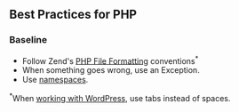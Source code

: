 ## Best Practices for PHP

### Baseline

- Follow Zend's [PHP File Formatting](http://framework.zend.com/manual/2.2/en/ref/coding.standard.html#php-file-formatting) conventions<sup>*</sup>
- When something goes wrong, use an Exception.
- Use [namespaces](http://php.net/manual/en/language.namespaces.php).

<sup>*</sup>When [working with WordPress](https://github.com/INN/docs/blob/master/style-guides/code/php.md), use tabs instead of spaces.


